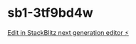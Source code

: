 # sb1-3tf9bd4w

[Edit in StackBlitz next generation editor ⚡️](https://stackblitz.com/~/github.com/mrjoj509/sb1-3tf9bd4w)